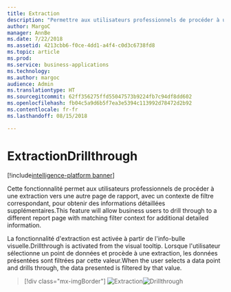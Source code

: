 ```yaml
---
title: Extraction
description: "Permettre aux utilisateurs professionnels de procéder à une extraction vers une autre page de rapport, avec un contexte de filtre correspondant, pour obtenir des informations détaillées supplémentaires."
author: MargoC
manager: AnnBe
ms.date: 7/22/2018
ms.assetid: 4213cbb6-f0ce-4dd1-a4f4-c0d3c6738fd8
ms.topic: article
ms.prod: 
ms.service: business-applications
ms.technology: 
ms.author: margoc
audience: Admin
ms.translationtype: HT
ms.sourcegitcommit: 62ff356275ffd55047573b9224fb7c94df8dd602
ms.openlocfilehash: fb04c5a9d6b5f7ea3e5394c113992d78472d2b92
ms.contentlocale: fr-fr
ms.lasthandoff: 08/15/2018

---
```

# <a name="drillthrough"></a><span data-ttu-id="7d7e0-103">Extraction</span><span class="sxs-lookup"><span data-stu-id="7d7e0-103">Drillthrough</span></span>

[!include[intelligence-platform banner](../../includes/intelligence-platform.md)]




<span data-ttu-id="7d7e0-104">Cette fonctionnalité permet aux utilisateurs professionnels de procéder à une extraction vers une autre page de rapport, avec un contexte de filtre correspondant, pour obtenir des informations détaillées supplémentaires.</span><span class="sxs-lookup"><span data-stu-id="7d7e0-104">This feature will allow business users to drill through to a different report page with matching filter context for additional detailed information.</span></span> 

<span data-ttu-id="7d7e0-105">La fonctionnalité d'extraction est activée à partir de l'info-bulle visuelle.</span><span class="sxs-lookup"><span data-stu-id="7d7e0-105">Drillthrough is activated from the visual tooltip.</span></span> <span data-ttu-id="7d7e0-106">Lorsque l'utilisateur sélectionne un point de données et procède à une extraction, les données présentées sont filtrées par cette valeur.</span><span class="sxs-lookup"><span data-stu-id="7d7e0-106">When the user selects a data point and drills through, the data presented is filtered by that value.</span></span>

> [!div class="mx-imgBorder"]
> <span data-ttu-id="7d7e0-107">![](media/drill-through-1.png "Extraction")</span><span class="sxs-lookup"><span data-stu-id="7d7e0-107">![](media/drill-through-1.png "Drillthrough")</span></span>

